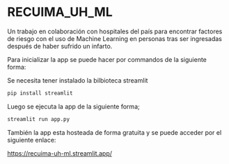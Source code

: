# RECUIMA_UH_ML

Un trabajo en colaboración con hospitales del país para encontrar factores de riesgo con el uso de Machine Learning en personas tras ser ingresadas después de haber sufrido un infarto.

Para inicializar la app se puede hacer por commandos de la siguiente forma:

Se necesita tener instalado la bilbioteca streamlit

```py
pip install streamlit
```

Luego se ejecuta la app de la siguiente forma;

```py
streamlit run app.py
```

También la app esta hosteada de forma gratuita y se puede acceder por el siguiente enlace:

https://recuima-uh-ml.streamlit.app/
